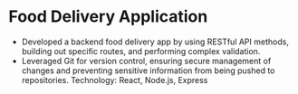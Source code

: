 # Food Delivery Application
* Developed a backend food delivery app by using RESTful API methods, building out specific routes, and performing complex validation. 
* Leveraged Git for version control, ensuring secure management of changes and preventing sensitive information from being pushed to repositories.
Technology: React, Node.js, Express
